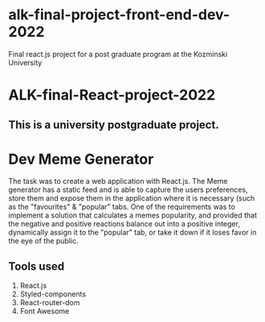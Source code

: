 # alk-final-project-front-end-dev-2022
Final react.js project for a post graduate program at the Kozminski University

# ALK-final-React-project-2022

## This is a university postgraduate project.

# Dev Meme Generator

The task was to create a web application with React.js. The Meme generator has a static feed and is able to capture the users preferences, store them and expose them in the application where it is necessary (such as the "favourites" & "popular" tabs. One of the requirements was to implement a solution that calculates a memes popularity, and provided that the negative and positive reactions balance out into a positive integer, dynamically assign it to the "popular" tab, or take it down if it loses favor in the eye of the public.

## Tools used
1. React.js
2. Styled-components
3. React-router-dom
4. Font Awesome
